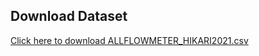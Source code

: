 ## Download Dataset
[Click here to download ALLFLOWMETER_HIKARI2021.csv](https://drive.google.com/drive/folders/1wZ9TS6qEGZZqs52w9JERr1rqLyk4mM_O?usp=drive_link)




